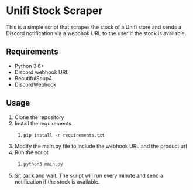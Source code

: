 # Unifi Stock Scraper
This is a simple script that scrapes the stock of a Unifi store and sends a Discord notification via a webohok URL to the user if the stock is available.

## Requirements
- Python 3.6+
- Discord webhook URL
- BeautifulSoup4
- DiscordWebhook

## Usage
1. Clone the repository
2. Install the requirements
   1. ```python
      pip install -r requirements.txt
      ```
3. Modify the main.py file to include the webhook URL and the product url
4. Run the script
   1. ```python
      python3 main.py
      ```
5. Sit back and wait. The script will run every minute and send a notification if the stock is available.